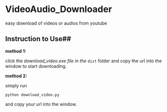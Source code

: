 # VideoAudio_Downloader
easy download of videos or audios from youtube

## Instruction to Use##

**method 1:** 

click the *download_video.exe file in the* `dist` folder and copy the url into the window to start downloading.

**method 2:**

simply run

`python download_video.py`

and copy your url into the window.